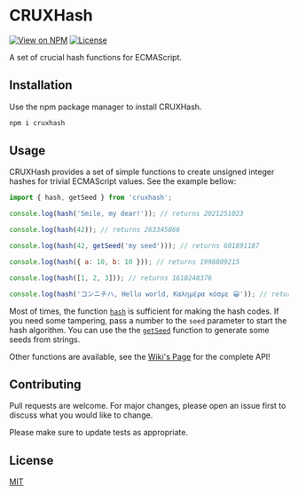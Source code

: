 # CRUXHash

[![View on NPM](https://img.shields.io/npm/v/cruxhash?style=flat-square)](https://www.npmjs.com/package/cruxhash)
[![License](https://img.shields.io/npm/l/cruxhash?style=flat-square)](https://maxroecker.mit-license.org/)

A set of crucial hash functions for ECMAScript.

## Installation

Use the npm package manager to install CRUXHash.

```bash
npm i cruxhash
```

## Usage

CRUXHash provides a set of simple functions to create unsigned integer hashes
for trivial ECMAScript values. See the example bellow:

```js
import { hash, getSeed } from 'cruxhash';

console.log(hash('Smile, my dear!')); // returns 2021251023

console.log(hash(42)); // returns 263345866

console.log(hash(42, getSeed('my seed'))); // returns 601891187

console.log(hash({ a: 10, b: 10 })); // returns 1998809215

console.log(hash([1, 2, 3])); // returns 1610248376

console.log(hash('コンニチハ, Hello world, Καλημέρα κόσμε 😀')); // returns 954651608
```

Most of times, the function [`hash`][hash] is sufficient for making the hash
codes. If you need some tampering, pass a number to the `seed` parameter to
start the hash algorithm. You can use the the [`getSeed`][getSeed] function to
generate some seeds from strings.

Other functions are available, see the [Wiki's Page][Wiki] for the complete API!

## Contributing

Pull requests are welcome. For major changes, please open an issue first to
discuss what you would like to change.

Please make sure to update tests as appropriate.

## License

[MIT](https://maxroecker.mit-license.org/)

[Wang]: http://burtleburtle.net/bob/hash/integer.html
[Murmur3]: https://github.com/aappleby/smhasher/blob/master/src/MurmurHash3.cpp
[Wiki]: https://github.com/MaxRoecker/cruxhash/wiki
[hash]: https://github.com/MaxRoecker/cruxhash/wiki#hash
[getSeed]: https://github.com/MaxRoecker/cruxhash/wiki#getseed
